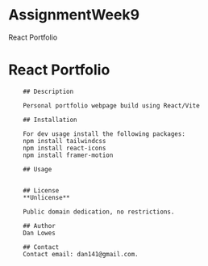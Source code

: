 # AssignmentWeek9
React Portfolio

# React Portfolio
        ## Description

        Personal portfolio webpage build using React/Vite

        ## Installation

        For dev usage install the following packages:
        npm install tailwindcss
        npm install react-icons
        npm install framer-motion
        
        ## Usage
        

        ## License
        **Unlicense**

        Public domain dedication, no restrictions.

        ## Author
        Dan Lowes

        ## Contact
        Contact email: dan141@gmail.com.
                
